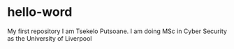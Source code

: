 # hello-word
My first repository
I am Tsekelo Putsoane. I am doing MSc in Cyber Security as the University of Liverpool
